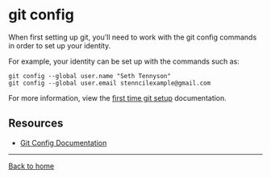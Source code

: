 # git config

When first setting up git, you'll need to work with the git config commands in order to set up your identity. 

For example, your identity can be set up with the commands such as:

```
git config --global user.name "Seth Tennyson"
git config --global user.email stenncilexample@gmail.com
```

For more information, view the [first time git setup](https://git.scm.com/book/en/v2/Getting-Started-First-Time-Git-Setup) documentation.

## Resources

- [Git Config Documentation](https://git-scm.com/docs/git-config)

---

[Back to home](../README.md)